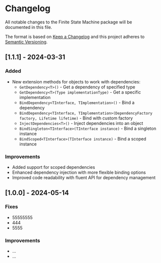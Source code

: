 # Changelog

All notable changes to the Finite State Machine package will be documented in this file.

The format is based on [Keep a Changelog](http://keepachangelog.com/en/1.0.0/)
and this project adheres to [Semantic Versioning](http://semver.org/spec/v2.0.0.html).

## [1.1.1] - 2024-03-31

### Added

- New extension methods for objects to work with dependencies:
  - `GetDependency<T>()` - Get a dependency of specified type
  - `GetDependency<T>(Type implementationType)` - Get a specific implementation
  - `BindDependency<TInterface, TImplementation>()` - Bind a dependency
  - `BindDependency<TInterface, TImplementation>(DependencyFactory factory, Lifetime lifetime)` - Bind with custom factory
  - `InjectDependencies<T>()` - Inject dependencies into an object
  - `BindSingleton<TInterface>(TInterface instance)` - Bind a singleton instance
  - `BindScoped<TInterface>(TInterface instance)` - Bind a scoped instance

### Improvements

- Added support for scoped dependencies
- Enhanced dependency injection with more flexible binding options
- Improved code readability with fluent API for dependency management

## [1.0.0] - 2024-05-14

### Fixes

- 55555555
- 444
- 5555

### Improvements

- ...
- ...
